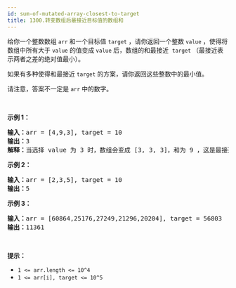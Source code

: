 ```yaml
---
id: sum-of-mutated-array-closest-to-target
title: 1300.转变数组后最接近目标值的数组和
---
```

给你一个整数数组 <code>arr</code> 和一个目标值 <code>target</code> ，请你返回一个整数 <code>value</code> ，使得将数组中所有大于 <code>value</code> 的值变成 <code>value</code> 后，数组的和最接近  <code>target</code> （最接近表示两者之差的绝对值最小）。

如果有多种使得和最接近 <code>target</code> 的方案，请你返回这些整数中的最小值。

请注意，答案不一定是 <code>arr</code> 中的数字。

 

**示例 1：**


<pre><strong>输入：</strong>arr = [4,9,3], target = 10<br/><strong>输出：</strong>3<br/><strong>解释：</strong>当选择 value 为 3 时，数组会变成 [3, 3, 3]，和为 9 ，这是最接近 target 的方案。<br/></pre>

**示例 2：**


<pre><strong>输入：</strong>arr = [2,3,5], target = 10<br/><strong>输出：</strong>5<br/></pre>

**示例 3：**


<pre><strong>输入：</strong>arr = [60864,25176,27249,21296,20204], target = 56803<br/><strong>输出：</strong>11361<br/></pre>

 

**提示：**


- <code>1 &lt;= arr.length &lt;= 10^4</code>
- <code>1 &lt;= arr[i], target &lt;= 10^5</code>
